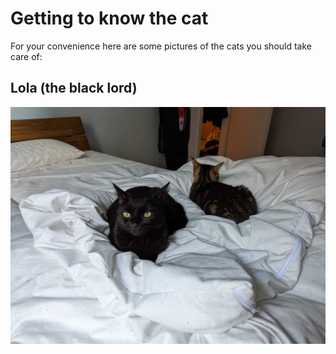 # Getting to know the cat

For your convenience here are some pictures of the cats you should take care of:

## Lola (the black lord)
![drawing](assets/lola.jpg)
